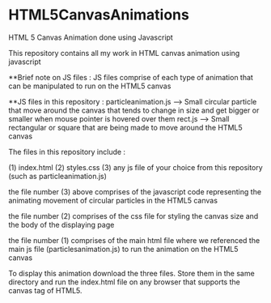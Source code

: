 # HTML5CanvasAnimations
HTML 5 Canvas Animation done using Javascript

This repository contains all my work in HTML canvas animation using javascript

**Brief note on JS files :
JS files comprise of each type of animation that can be manipulated to run on the HTML5 canvas

**JS files in this repository :
particleanimation.js --> Small circular particle that move around the canvas that tends to change in size and get bigger or smaller when mouse pointer is hovered over them
rect.js --> Small rectangular or square that are being made to move around the HTML5 canvas




The files in this repository include :

(1) index.html
(2) styles.css
(3) any js file of your choice from this repository (such as particleanimation.js)

the file number (3) above comprises of the javascript code representing the animating movement of circular particles
in the HTML5 canvas

the file number (2) comprises of the css file for styling the canvas size and the body of the displaying page

the file number (1) comprises of the main html file where we referenced the main js file (particlesanimation.js) to run the animation
on the HTML5 canvas

To display this animation download the three files.
Store them in the same directory and run the index.html file on any browser that supports the canvas tag of HTML5.


